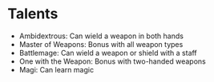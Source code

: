 # Talents

- Ambidextrous: Can wield a weapon in both hands
- Master of Weapons: Bonus with all weapon types
- Battlemage: Can wield a weapon or shield with a staff
- One with the Weapon: Bonus with two-handed weapons
- Magi: Can learn magic
